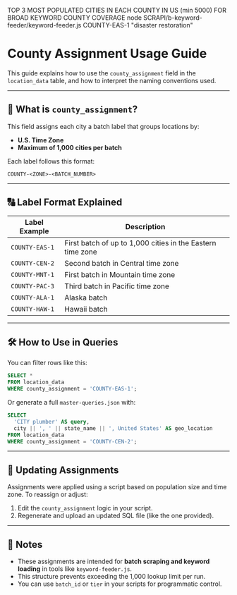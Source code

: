 TOP 3 MOST POPULATED CITIES IN EACH COUNTY IN US (min 5000) FOR BROAD KEYWORD COUNTY COVERAGE
node SCRAPI/b-keyword-feeder/keyword-feeder.js COUNTY-EAS-1 "disaster restoration"




# County Assignment Usage Guide

This guide explains how to use the `county_assignment` field in the `location_data` table, and how to interpret the naming conventions used.

---

## 🧠 What is `county_assignment`?

This field assigns each city a batch label that groups locations by:
- **U.S. Time Zone**
- **Maximum of 1,000 cities per batch**

Each label follows this format:

```
COUNTY-<ZONE>-<BATCH_NUMBER>
```

---

## 🔠 Label Format Explained

| Label Example      | Description                               |
|--------------------|-------------------------------------------|
| `COUNTY-EAS-1`     | First batch of up to 1,000 cities in the Eastern time zone |
| `COUNTY-CEN-2`     | Second batch in Central time zone         |
| `COUNTY-MNT-1`     | First batch in Mountain time zone         |
| `COUNTY-PAC-3`     | Third batch in Pacific time zone          |
| `COUNTY-ALA-1`     | Alaska batch                              |
| `COUNTY-HAW-1`     | Hawaii batch                              |

---

## 🛠️ How to Use in Queries

You can filter rows like this:

```sql
SELECT *
FROM location_data
WHERE county_assignment = 'COUNTY-EAS-1';
```

Or generate a full `master-queries.json` with:

```sql
SELECT
  'CITY plumber' AS query,
  city || ', ' || state_name || ', United States' AS geo_location
FROM location_data
WHERE county_assignment = 'COUNTY-CEN-2';
```

---

## 🔄 Updating Assignments

Assignments were applied using a script based on population size and time zone. To reassign or adjust:
1. Edit the `county_assignment` logic in your script.
2. Regenerate and upload an updated SQL file (like the one provided).

---

## 📌 Notes

- These assignments are intended for **batch scraping and keyword loading** in tools like `keyword-feeder.js`.
- This structure prevents exceeding the 1,000 lookup limit per run.
- You can use `batch_id` or `tier` in your scripts for programmatic control.

